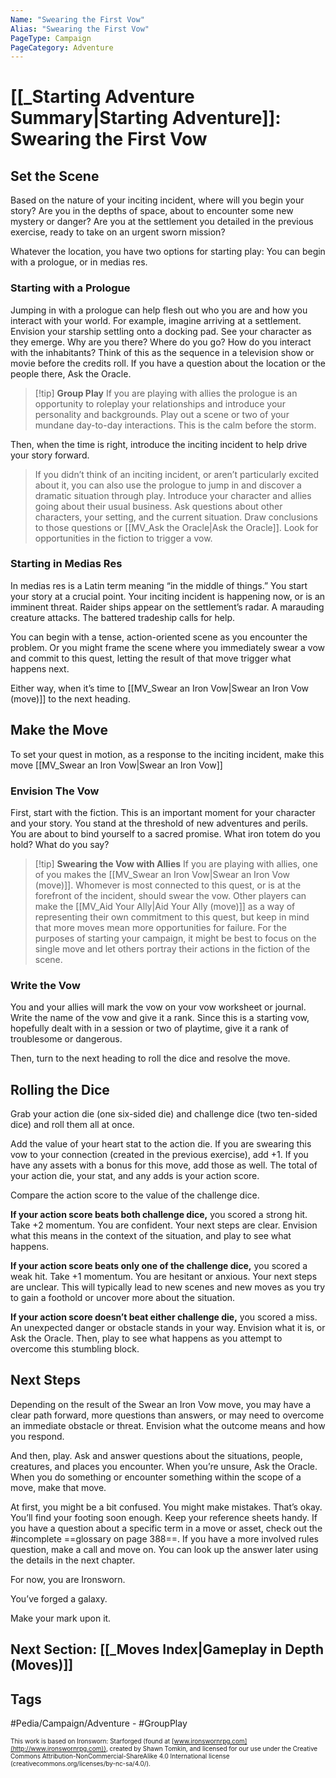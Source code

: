 ```yaml
---
Name: "Swearing the First Vow"
Alias: "Swearing the First Vow"
PageType: Campaign
PageCategory: Adventure
---
```

# [[_Starting Adventure Summary|Starting Adventure]]: Swearing the First Vow
## Set the Scene

Based on the nature of your inciting incident, where will you begin your story? Are you in the depths of space, about to encounter some new mystery or danger? Are you at the settlement you detailed in the previous exercise, ready to take on an urgent sworn mission?

Whatever the location, you have two options for starting play: You can begin with a prologue, or in medias res.

### Starting with a Prologue
Jumping in with a prologue can help flesh out who you are and how you interact with your world. For example, imagine arriving at a settlement. Envision your starship settling onto a docking pad. See your character as they emerge. Why are you there? Where do you go? How do you interact with the inhabitants? Think of this as the sequence in a television show or movie before the credits roll. If you have a question about the location or the people there, Ask the Oracle.

> [!tip] **Group Play**
> If you are playing with allies the prologue is an opportunity to roleplay your relationships and introduce your personality and backgrounds. Play out a scene or two of your mundane day-to-day interactions. This is the calm before the storm.

Then, when the time is right, introduce the inciting incident to help drive your story forward.

> If you didn’t think of an inciting incident, or aren’t particularly excited about it, you can also use the prologue to jump in and discover a dramatic situation through play. Introduce your character and allies going about their usual business. Ask questions about other characters, your setting, and the current situation. Draw conclusions to those questions or [[MV_Ask the Oracle|Ask the Oracle]]. Look for opportunities in the fiction to trigger a vow.

### Starting in Medias Res
In medias res is a Latin term meaning “in the middle of things.” You start your story at a crucial point. Your inciting incident is happening now, or is an imminent threat. Raider ships appear on the settlement’s radar. A marauding creature attacks. The battered tradeship calls for help.

You can begin with a tense, action-oriented scene as you encounter the problem. Or you might frame the scene where you immediately swear a vow and commit to this quest, letting the result of that move trigger what happens next.

Either way, when it’s time to [[MV_Swear an Iron Vow|Swear an Iron Vow (move)]] to the next heading.

## Make the Move
To set your quest in motion, as a response to the inciting incident, make this move [[MV_Swear an Iron Vow|Swear an Iron Vow]]

### Envision The Vow
First, start with the fiction. This is an important moment for your character and your story. You stand at the threshold of new adventures and perils. You are about to bind yourself to a sacred promise. What iron totem do you hold? What do you say?

> [!tip] **Swearing the Vow with Allies**
> If you are playing with allies, one of you makes the [[MV_Swear an Iron Vow|Swear an Iron Vow (move)]]. Whomever is most connected to this quest, or is at the forefront of the incident, should swear the vow. Other players can make the [[MV_Aid Your Ally|Aid Your Ally (move)]] as a way of representing their own commitment to this quest, but keep in mind that more moves mean more opportunities for failure. For the purposes of starting your campaign, it might be best to focus on the single move and let others portray their actions in the fiction of the scene.

### Write the Vow
You and your allies will mark the vow on your vow worksheet or journal. Write the name of the vow and give it a rank. Since this is a starting vow, hopefully dealt with in a session or two of playtime, give it a rank of troublesome or dangerous.

Then, turn to the next heading to roll the dice and resolve the move.

## Rolling the Dice
Grab your action die (one six-sided die) and challenge dice (two ten-sided dice) and roll them all at once.

Add the value of your heart stat to the action die. If you are swearing this vow to your connection (created in the previous exercise), add +1. If you have any assets with a bonus for this move, add those as well. The total of your action die, your stat, and any adds is your action score.

Compare the action score to the value of the challenge dice. 

**If your action score beats both challenge dice,** you scored a strong hit. Take +2 momentum. You are confident. Your next steps are clear. Envision what this means in the context of the situation, and play to see what happens. 

**If your action score beats only one of the challenge dice,** you scored a weak hit. Take +1 momentum. You are hesitant or anxious. Your next steps are unclear. This will typically lead to new scenes and new moves as you try to gain a foothold or uncover more about the situation.

**If your action score doesn’t beat either challenge die,** you scored a miss. An unexpected danger or obstacle stands in your way. Envision what it is, or Ask the Oracle. Then, play to see what happens as you attempt to overcome this stumbling block.

## Next Steps
Depending on the result of the Swear an Iron Vow move, you may have a clear path forward, more questions than answers, or may need to overcome an immediate obstacle or threat. Envision what the outcome means and how you respond.

And then, play. Ask and answer questions about the situations, people, creatures, and places you encounter. When you’re unsure, Ask the Oracle. When you do something or encounter something within the scope of a move, make that move.

At first, you might be a bit confused. You might make mistakes. That’s okay. You’ll find your footing soon enough. Keep your reference sheets handy. If you have a question about a specific term in a move or asset, check out the #incomplete  ==glossary on page 388==. If you have a more involved rules question, make a call and move on. You can look up the answer later using the details in the next chapter.

For now, you are Ironsworn.

You’ve forged a galaxy.

Make your mark upon it.

## Next Section: [[_Moves Index|Gameplay in Depth (Moves)]]

## Tags
#Pedia/Campaign/Adventure - #GroupPlay 

<font size=-2>This work is based on Ironsworn: Starforged (found at [www.ironswornrpg.com](http://www.ironswornrpg.com)), created by Shawn Tomkin, and licensed for our use under the Creative Commons Attribution-NonCommercial-ShareAlike 4.0 International license  (creativecommons.org/licenses/by-nc-sa/4.0/).</font>